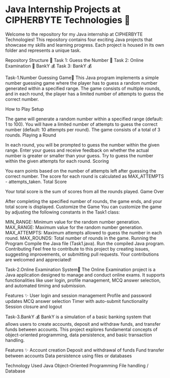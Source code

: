 # Java Internship Projects at CIPHERBYTE Technologies 🚀

Welcome to the repository for my Java internship at CIPHERBYTE Technologies! This repository contains four exciting Java projects that showcase my skills and learning progress. Each project is housed in its own folder and represents a unique task.

Repository Structure 📂
Task 1: Guess the Number 🎲
Task 2: Online Examination 📝 BankY 💰
Task 3: BankY 💰


Task-1.Number Guessing Game🎲
This Java program implements a simple number guessing game where the player has to guess a random number generated within a specified range. The game consists of multiple rounds, and in each round, the player has a limited number of attempts to guess the correct number.

How to Play Setup

The game will generate a random number within a specified range (default: 1 to 100). You will have a limited number of attempts to guess the correct number (default: 10 attempts per round). The game consists of a total of 3 rounds. Playing a Round

In each round, you will be prompted to guess the number within the given range. Enter your guess and receive feedback on whether the actual number is greater or smaller than your guess. Try to guess the number within the given attempts for each round. Scoring

You earn points based on the number of attempts left after guessing the correct number. The score for each round is calculated as MAX_ATTEMPTS - attempts_taken. Total Score

Your total score is the sum of scores from all the rounds played. Game Over

After completing the specified number of rounds, the game ends, and your total score is displayed. Customize the Game You can customize the game by adjusting the following constants in the Task1 class:

MIN_RANGE: Minimum value for the random number generation. MAX_RANGE: Maximum value for the random number generation. MAX_ATTEMPTS: Maximum attempts allowed to guess the number in each round. MAX_ROUNDS: Total number of rounds in the game. Running the Program Compile the Java file (Task1.java). Run the compiled Java program. Contributing Feel free to contribute to this project by creating issues, suggesting improvements, or submitting pull requests. Your contributions are welcomed and appreciated!



Task-2.Online Examination System📝
The Online Examination project is a Java application designed to manage and conduct online exams. It supports functionalities like user login, profile management, MCQ answer selection, and automated timing and submission.

Features ✨
User login and session management
Profile and password updates
MCQ answer selection
Timer with auto-submit functionality
Session closure and logout



Task-3.BankY 💰
BankY is a simulation of a basic banking system that allows users to create accounts, deposit and withdraw funds, and transfer funds between accounts. This project explores fundamental concepts of object-oriented programming, data persistence, and basic transaction handling.

Features ✨
Account creation
Deposit and withdrawal of funds
Fund transfer between accounts
Data persistence using files or databases

Technology Used
Java
Object-Oriented Programming
File handling / Database
